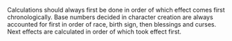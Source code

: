 Calculations should always first be done in order of which effect comes first chronologically. Base numbers decided in character creation are always accounted for first in order of race, birth sign, then blessings and curses. Next effects are calculated in order of which took effect first.